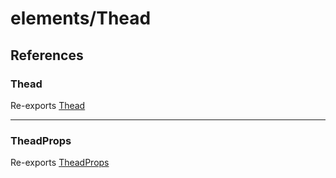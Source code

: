 # elements/Thead

## References

### Thead

Re-exports [Thead](functions/Thead.md)

***

### TheadProps

Re-exports [TheadProps](interfaces/TheadProps.md)
